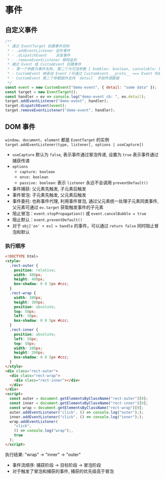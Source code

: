# 事件

## 自定义事件

```js
/**
 * 通过 EventTarget 创建事件目标
 * - .addEventListener 监听事件
 * - .dispatchEvent    派发事件
 * - .removeEventListener 移除监听
 * 通过 Event 或 CustomEvent 创建事件
 * - 第一个参数为事件名称, 第二个为可选参数 { bubbles: boolean, cancelable: boolean } 默认都是 false
 * - CustomEvent 继承自 Event (可通过 CustomEvent.__proto__ === Event 判断)
 * - CustomEvent 第二个参数额外支持 `detail` 字段传递数据
 */
const event = new CustomEvent("demo-event", { detail: "some data" });
const target = new EventTarget();
const handler = ev => console.log("demo-event cb: ", ev.detail);
target.addEventListener("demo-event", handler);
target.dispatchEvent(event);
target.removeEventListener("demo-event", handler);
```

## DOM 事件

`window`、`document`、`element` 都是 `EventTarget` 的实例 <br/>
`target.addEventListener(type, listener[, options | useCapture])`

- `useCapture` 默认为 `false`, 表示事件通过冒泡传递, 设置为 `true` 表示事件通过捕获传递
- `options`
  - `capture: boolean`
  - `once: boolean`
  - `passive: boolean`: 表示 `listener` 永远不会调用 `preventDefault()`
- 事件捕获: 父元素先触发, 子元素后触发
- 事件冒泡: 子元素先触发, 父元素后触发
- 事件委托: 也称事件代理, 利用事件冒泡, 通过父元素统一处理子元素同类事件, 父元素可通过 `ev.target` 获取触发事件的子元素
- 阻止冒泡：`event.stopPropagation()` 或 `event.cancelBubble = true`
- 阻止默认：`event.preventDefault()`
- 对于 `obj['on' + ev] = handle` 的事件，可以通过 `return false` 同时阻止冒泡和默认

### 执行顺序

```html
<!DOCTYPE html>
<style>
  .rect-outer {
    position: relative;
    width: 400px;
    height: 400px;
    box-shadow: 0 0 5px #ccc;
  }
  .rect-wrap {
    width: 300px;
    height: 300px;
    position: absolute;
    top: 50px;
    left: 50px;
    box-shadow: 0 0 5px #ccc;
  }
  .rect-inner {
    position: absolute;
    left: 50px;
    top: 50px;
    width: 200px;
    height: 200px;
    box-shadow: 0 0 5px #ccc;
  }
</style>
<div class="rect-outer">
  <div class="rect-wrap">
    <div class="rect-inner"></div>
  </div>
</div>
<script>
  const outer = document.getElementsByClassName("rect-outer")[0];
  const inner = document.getElementsByClassName("rect-inner")[0];
  const wrap = document.getElementsByClassName("rect-wrap")[0];
  outer.addEventListener("click", () => console.log("outer"););
  inner.addEventListener("click", () => console.log("inner"););
  wrap.addEventListener(
    "click",
    () => console.log("wrap");,
    true
  );
</script>
```

执行结果: "wrap" -> "inner" -> "outer"

- 事件流顺序: 捕获阶段 -> 目标阶段 -> 冒泡阶段
- 对于触发了冒泡和捕获的事件, 捕获的优先级高于冒泡
